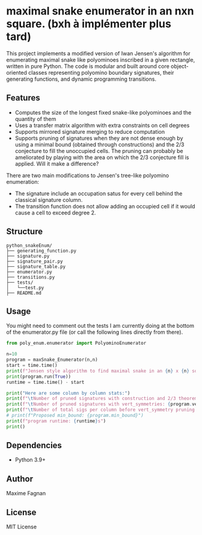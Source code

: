 # maximal snake enumerator in an nxn square. (bxh à implémenter plus tard)

This project implements a modified version of Iwan Jensen's algorithm for enumerating maximal snake like polyominoes inscribed in a given rectangle, written in pure Python. The code is modular and built around core object-oriented classes representing polyomino boundary signatures, their generating functions, and dynamic programming transitions.

## Features
- Computes the size of the longest fixed snake-like polyominoes and the quantity of them
- Uses a transfer matrix algorithm with extra constraints on cell degrees
- Supports mirrored signature merging to reduce computation
- Supports pruning of signatures when they are not dense enough by using a minimal bound (obtained through constructions) and the 2/3 conjecture to fill the unoccupied cells. The pruning can probably be ameliorated by playing with the area on which the 2/3 conjecture fill is applied. Will it make a difference?

There are two main modifications to Jensen's tree-like polyomino enumeration:
- The signature include an occupation satus for every cell behind the classical signature column.
- The transition function does not allow adding an occupied cell if it would cause a cell to exceed degree 2.


## Structure
```
python_snakeEnum/
├── generating_function.py
├── signature.py
├── signature_pair.py
├── signature_table.py
├── enumerator.py
├── transitions.py
├── tests/
│   └──test.py
├── README.md
```

## Usage
You might need to comment out the tests I am currently doing at the bottom of the enumerator.py file (or call the following lines directly from there). 
```python
from poly_enum.enumerator import PolyominoEnumerator

n=10
program = maxSnake_Enumerator(n,n)
start = time.time()
print(f"Jensen style algorithm to find maximal snake in an {n} x {n} square (using conjecture 2/3 + min_bound pruning)")
print(program.run(True)) 
runtime = time.time() - start

print("Here are some column by column stats:")
print(f"\tNumber of pruned signatures with construction and 2/3 theorem: {program.prune_count}")
print(f"\tNumber of pruned signatures with vert_symmetries: {program.vertical_symmetry_prune_count}")
print(f"\tNumber of total sigs per column before vert_symmetry pruning: {program.signatures_per_column}")
# print(f"Proposed min_bound: {program.min_bound}")
print(f"program runtime: {runtime}s")
print()
```

## Dependencies
- Python 3.9+

## Author
Maxime Fagnan

## License
MIT License
